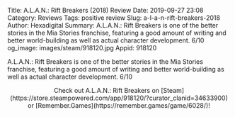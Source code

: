 Title: A.L.A.N.: Rift Breakers (2018) Review
Date: 2019-09-27 23:08
Category: Reviews
Tags: positive review
Slug: a-l-a-n-rift-breakers-2018
Author: Hexadigital
Summary: A.L.A.N.: Rift Breakers is one of the better stories in the Mia Stories franchise, featuring a good amount of writing and better world-building as well as actual character development. 6/10
og_image: images/steam/918120.jpg
Appid: 918120

A.L.A.N.: Rift Breakers is one of the better stories in the Mia Stories franchise, featuring a good amount of writing and better world-building as well as actual character development. 6/10

<center>Check out A.L.A.N.: Rift Breakers on [Steam](https://store.steampowered.com/app/918120/?curator_clanid=34633900) or [Remember.Games](https://remember.games/game/6028/)!</center>
